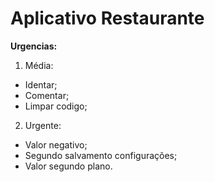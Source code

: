 # Aplicativo Restaurante

**Urgencias:**

1. Média:
* Identar;
* Comentar;
* Limpar codigo;

2. Urgente:
* Valor negativo;
* Segundo salvamento configurações;
* Valor segundo plano.
